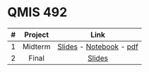 # QMIS 492




| # | Project      | Link  |
| :---: | :-------------: |:-------------:|
| 1 | Midterm      |[Slides](https://nalorakq8.github.io/projects/midterm.html) - [Notebook](https://nalorakq8.github.io/projects/midterm.ipynt) - [pdf](https://nalorakq8.github.io/projects/midterm.pdf)
| 2 | Final      |[Slides](#)
